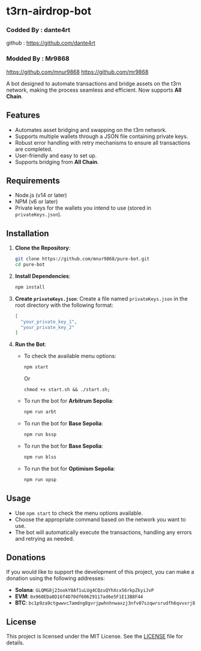 # t3rn-airdrop-bot
### Codded By : dante4rt
github : https://github.com/dante4rt
### Modded By : Mr9868
https://github.com/mnur9868
https://github.com/mr9868


A bot designed to automate transactions and bridge assets on the t3rn network, making the process seamless and efficient. Now supports **All Chain**.

## Features

- Automates asset bridging and swapping on the t3rn network.
- Supports multiple wallets through a JSON file containing private keys.
- Robust error handling with retry mechanisms to ensure all transactions are completed.
- User-friendly and easy to set up.
- Supports bridging from **All Chain**.

## Requirements

- Node.js (v14 or later)
- NPM (v6 or later)
- Private keys for the wallets you intend to use (stored in `privateKeys.json`).

## Installation

1. **Clone the Repository**:

   ```bash
   git clone https://github.com/mnur9868/pure-bot.git
   cd pure-bot
   ```

2. **Install Dependencies**:

   ```bash
   npm install
   ```

3. **Create `privateKeys.json`**:
   Create a file named `privateKeys.json` in the root directory with the following format:

   ```json
   [
     "your_private_key_1",
     "your_private_key_2"
   ]
   ```

4. **Run the Bot**:

   - To check the available menu options:

     ```bash
     npm start
     ```
     Or
     ```
     chmod +x start.sh && ./start.sh;
     ```

   - To run the bot for **Arbitrum Sepolia**:

     ```bash
     npm run arbt
     ```
   - To run the bot for **Base Sepolia**:

     ```bash
     npm run bssp
     ```
   - To run the bot for **Base Sepolia**:

     ```bash
     npm run blss
     ```

   - To run the bot for **Optimism Sepolia**:

     ```bash
     npm run opsp
     ```

## Usage

- Use `npm start` to check the menu options available.
- Choose the appropriate command based on the network you want to use.
- The bot will automatically execute the transactions, handling any errors and retrying as needed.

## Donations

If you would like to support the development of this project, you can make a donation using the following addresses:

- **Solana**: `GLQMG8j23ookY8Af1uLUg4CQzuQYhXcx56rkpZkyiJvP`
- **EVM**: `0x960EDa0D16f4D70df60629117ad6e5F1E13B8F44`
- **BTC**: `bc1p9za9ctgwwvc7amdng8gvrjpwhnhnwaxzj3nfv07szqwrsrudfh6qvvxrj8`

## License

This project is licensed under the MIT License. See the [LICENSE](LICENSE) file for details.
